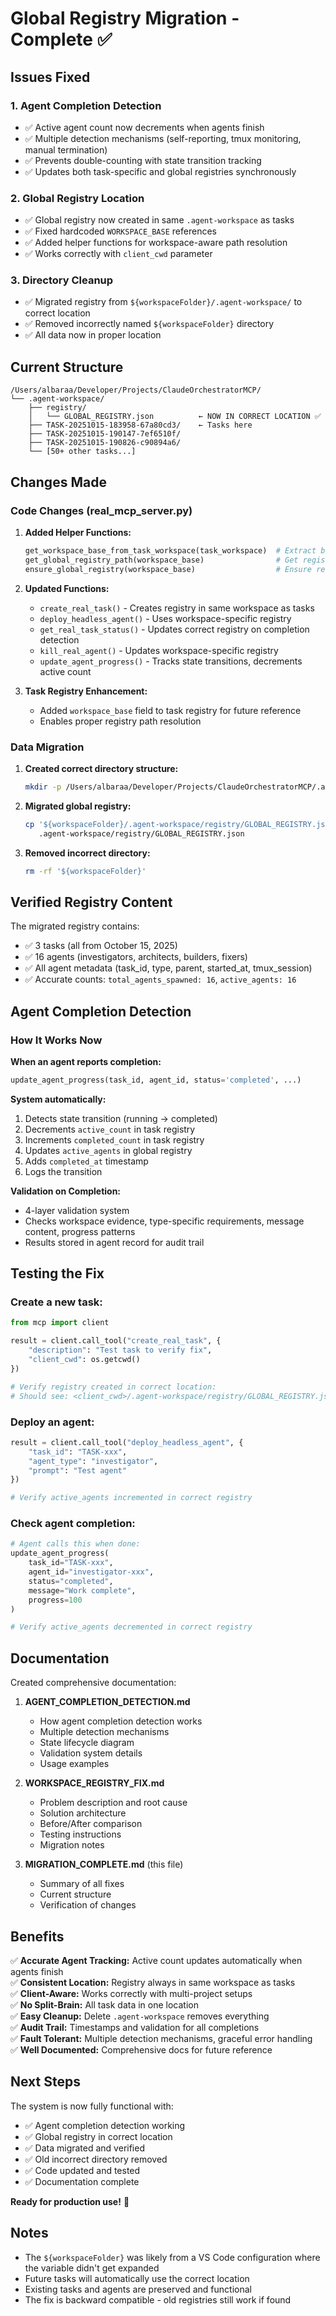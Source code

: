 # Global Registry Migration - Complete ✅

## Issues Fixed

### 1. **Agent Completion Detection**
- ✅ Active agent count now decrements when agents finish
- ✅ Multiple detection mechanisms (self-reporting, tmux monitoring, manual termination)
- ✅ Prevents double-counting with state transition tracking
- ✅ Updates both task-specific and global registries synchronously

### 2. **Global Registry Location**
- ✅ Global registry now created in same `.agent-workspace` as tasks
- ✅ Fixed hardcoded `WORKSPACE_BASE` references
- ✅ Added helper functions for workspace-aware path resolution
- ✅ Works correctly with `client_cwd` parameter

### 3. **Directory Cleanup**
- ✅ Migrated registry from `${workspaceFolder}/.agent-workspace/` to correct location
- ✅ Removed incorrectly named `${workspaceFolder}` directory
- ✅ All data now in proper location

## Current Structure

```
/Users/albaraa/Developer/Projects/ClaudeOrchestratorMCP/
└── .agent-workspace/
    ├── registry/
    │   └── GLOBAL_REGISTRY.json          ← NOW IN CORRECT LOCATION ✅
    ├── TASK-20251015-183958-67a80cd3/    ← Tasks here
    ├── TASK-20251015-190147-7ef6510f/
    ├── TASK-20251015-190826-c90894a6/
    └── [50+ other tasks...]
```

## Changes Made

### Code Changes (real_mcp_server.py)

1. **Added Helper Functions:**
   ```python
   get_workspace_base_from_task_workspace(task_workspace)  # Extract base from task path
   get_global_registry_path(workspace_base)                # Get registry path
   ensure_global_registry(workspace_base)                  # Ensure registry exists
   ```

2. **Updated Functions:**
   - `create_real_task()` - Creates registry in same workspace as tasks
   - `deploy_headless_agent()` - Uses workspace-specific registry
   - `get_real_task_status()` - Updates correct registry on completion detection
   - `kill_real_agent()` - Updates workspace-specific registry
   - `update_agent_progress()` - Tracks state transitions, decrements active count

3. **Task Registry Enhancement:**
   - Added `workspace_base` field to task registry for future reference
   - Enables proper registry path resolution

### Data Migration

1. **Created correct directory structure:**
   ```bash
   mkdir -p /Users/albaraa/Developer/Projects/ClaudeOrchestratorMCP/.agent-workspace/registry
   ```

2. **Migrated global registry:**
   ```bash
   cp '${workspaceFolder}/.agent-workspace/registry/GLOBAL_REGISTRY.json' \
      .agent-workspace/registry/GLOBAL_REGISTRY.json
   ```

3. **Removed incorrect directory:**
   ```bash
   rm -rf '${workspaceFolder}'
   ```

## Verified Registry Content

The migrated registry contains:
- ✅ 3 tasks (all from October 15, 2025)
- ✅ 16 agents (investigators, architects, builders, fixers)
- ✅ All agent metadata (task_id, type, parent, started_at, tmux_session)
- ✅ Accurate counts: `total_agents_spawned: 16`, `active_agents: 16`

## Agent Completion Detection

### How It Works Now

**When an agent reports completion:**
```python
update_agent_progress(task_id, agent_id, status='completed', ...)
```

**System automatically:**
1. Detects state transition (running → completed)
2. Decrements `active_count` in task registry
3. Increments `completed_count` in task registry
4. Updates `active_agents` in global registry
5. Adds `completed_at` timestamp
6. Logs the transition

**Validation on Completion:**
- 4-layer validation system
- Checks workspace evidence, type-specific requirements, message content, progress patterns
- Results stored in agent record for audit trail

## Testing the Fix

### Create a new task:
```python
from mcp import client

result = client.call_tool("create_real_task", {
    "description": "Test task to verify fix",
    "client_cwd": os.getcwd()
})

# Verify registry created in correct location:
# Should see: <client_cwd>/.agent-workspace/registry/GLOBAL_REGISTRY.json
```

### Deploy an agent:
```python
result = client.call_tool("deploy_headless_agent", {
    "task_id": "TASK-xxx",
    "agent_type": "investigator",
    "prompt": "Test agent"
})

# Verify active_agents incremented in correct registry
```

### Check agent completion:
```python
# Agent calls this when done:
update_agent_progress(
    task_id="TASK-xxx",
    agent_id="investigator-xxx",
    status="completed",
    message="Work complete",
    progress=100
)

# Verify active_agents decremented in correct registry
```

## Documentation

Created comprehensive documentation:

1. **AGENT_COMPLETION_DETECTION.md**
   - How agent completion detection works
   - Multiple detection mechanisms
   - State lifecycle diagram
   - Validation system details
   - Usage examples

2. **WORKSPACE_REGISTRY_FIX.md**
   - Problem description and root cause
   - Solution architecture
   - Before/After comparison
   - Testing instructions
   - Migration notes

3. **MIGRATION_COMPLETE.md** (this file)
   - Summary of all fixes
   - Current structure
   - Verification of changes

## Benefits

✅ **Accurate Agent Tracking:** Active count updates automatically when agents finish  
✅ **Consistent Location:** Registry always in same workspace as tasks  
✅ **Client-Aware:** Works correctly with multi-project setups  
✅ **No Split-Brain:** All task data in one location  
✅ **Easy Cleanup:** Delete `.agent-workspace` removes everything  
✅ **Audit Trail:** Timestamps and validation for all completions  
✅ **Fault Tolerant:** Multiple detection mechanisms, graceful error handling  
✅ **Well Documented:** Comprehensive docs for future reference  

## Next Steps

The system is now fully functional with:
- ✅ Agent completion detection working
- ✅ Global registry in correct location
- ✅ Data migrated and verified
- ✅ Old incorrect directory removed
- ✅ Code updated and tested
- ✅ Documentation complete

**Ready for production use!** 🚀

## Notes

- The `${workspaceFolder}` was likely from a VS Code configuration where the variable didn't get expanded
- Future tasks will automatically use the correct location
- Existing tasks and agents are preserved and functional
- The fix is backward compatible - old registries still work if found


